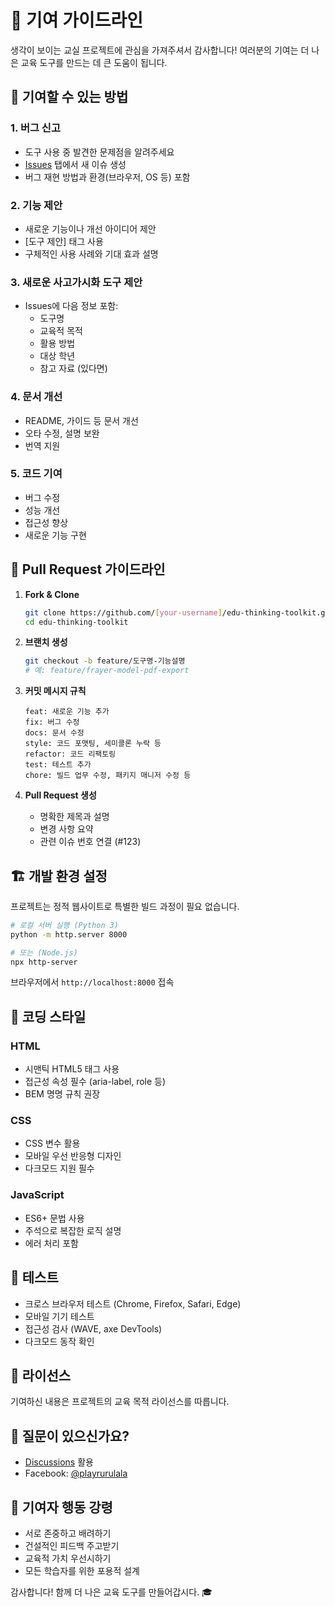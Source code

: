 # 🤝 기여 가이드라인

생각이 보이는 교실 프로젝트에 관심을 가져주셔서 감사합니다! 여러분의 기여는 더 나은 교육 도구를 만드는 데 큰 도움이 됩니다.

## 🎯 기여할 수 있는 방법

### 1. 버그 신고
- 도구 사용 중 발견한 문제점을 알려주세요
- [Issues](https://github.com/plusiam/edu-thinking-toolkit/issues) 탭에서 새 이슈 생성
- 버그 재현 방법과 환경(브라우저, OS 등) 포함

### 2. 기능 제안
- 새로운 기능이나 개선 아이디어 제안
- [도구 제안] 태그 사용
- 구체적인 사용 사례와 기대 효과 설명

### 3. 새로운 사고가시화 도구 제안
- Issues에 다음 정보 포함:
  - 도구명
  - 교육적 목적
  - 활용 방법
  - 대상 학년
  - 참고 자료 (있다면)

### 4. 문서 개선
- README, 가이드 등 문서 개선
- 오타 수정, 설명 보완
- 번역 지원

### 5. 코드 기여
- 버그 수정
- 성능 개선
- 접근성 향상
- 새로운 기능 구현

## 📝 Pull Request 가이드라인

1. **Fork & Clone**
   ```bash
   git clone https://github.com/[your-username]/edu-thinking-toolkit.git
   cd edu-thinking-toolkit
   ```

2. **브랜치 생성**
   ```bash
   git checkout -b feature/도구명-기능설명
   # 예: feature/frayer-model-pdf-export
   ```

3. **커밋 메시지 규칙**
   ```
   feat: 새로운 기능 추가
   fix: 버그 수정
   docs: 문서 수정
   style: 코드 포맷팅, 세미콜론 누락 등
   refactor: 코드 리팩토링
   test: 테스트 추가
   chore: 빌드 업무 수정, 패키지 매니저 수정 등
   ```

4. **Pull Request 생성**
   - 명확한 제목과 설명
   - 변경 사항 요약
   - 관련 이슈 번호 연결 (#123)

## 🏗️ 개발 환경 설정

프로젝트는 정적 웹사이트로 특별한 빌드 과정이 필요 없습니다.

```bash
# 로컬 서버 실행 (Python 3)
python -m http.server 8000

# 또는 (Node.js)
npx http-server
```

브라우저에서 `http://localhost:8000` 접속

## 🎨 코딩 스타일

### HTML
- 시맨틱 HTML5 태그 사용
- 접근성 속성 필수 (aria-label, role 등)
- BEM 명명 규칙 권장

### CSS
- CSS 변수 활용
- 모바일 우선 반응형 디자인
- 다크모드 지원 필수

### JavaScript
- ES6+ 문법 사용
- 주석으로 복잡한 로직 설명
- 에러 처리 포함

## 🧪 테스트

- 크로스 브라우저 테스트 (Chrome, Firefox, Safari, Edge)
- 모바일 기기 테스트
- 접근성 검사 (WAVE, axe DevTools)
- 다크모드 동작 확인

## 📄 라이선스

기여하신 내용은 프로젝트의 교육 목적 라이선스를 따릅니다.

## 🙋 질문이 있으신가요?

- [Discussions](https://github.com/plusiam/edu-thinking-toolkit/discussions) 활용
- Facebook: [@playrurulala](https://www.facebook.com/playrurulala)

## 🌟 기여자 행동 강령

- 서로 존중하고 배려하기
- 건설적인 피드백 주고받기
- 교육적 가치 우선시하기
- 모든 학습자를 위한 포용적 설계

감사합니다! 함께 더 나은 교육 도구를 만들어갑시다. 🎓
